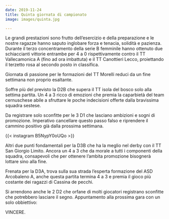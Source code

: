 ```yaml
---
date: 2019-11-24
title: Quinta giornata di campionato
image: images/quinta.jpg

---
```


Le grandi prestazioni sono frutto dell’esercizio e della preparazione e le nostre ragazze hanno saputo inglobare forza e tenacia, solidità e pazienza. Durante il terzo concentramento della serie B femminile hanno ottenuto due schiaccianti vittorie entrambe per 4 a 0 rispettivamente contro il TT Vallecamonica A (fino ad ora imbattuta) e il TT Canottieri Lecco, proiettando il terzetto rosa al secondo posto in classifica.

Giornata di passione per le formazioni del TT Morelli reduci da un fine settimana non proprio esaltante.

Soffre più del previsto la D2B che supera il TT isola del bosco solo alla settima partita. Un 4 a 3 ricco di emozioni che premia la caparbietà del team cernuschese abile a sfruttare le poche indecisioni offerte dalla bravissima squadra sestese.

Da registrare solo sconfitte per le 3 D1 che lasciano ambizioni e sogni di promozione. 
Imperativo cancellare questo passo falso e riprendere il cammino positivo già dalla prossima settimana.


{{< instagram B5NypY0oUQo >}}

Altri due punti fondamentali per la D3B che ha la meglio nel derby con il TT San Giorgio Limito. Ancora un 4 a 3 che da morale a tutti i componenti della squadra, consapevoli che per ottenere l’ambita promozione bisognerà lottare sino alla fine.

Frenata per la D3A, trova sulla sua strada l’esperta formazione del ASD Arcobaleno A, anche questa partita termina 4 a 3 e premia il gioco più costante dei ragazzi di Cassina de pecchi.

Si arrendono anche le 2 D2 che orfane di molti giocatori registrano sconfitte che potrebbero lasciare il segno. Appuntamento alla prossima gara con un solo obbiettivo:

VINCERE.